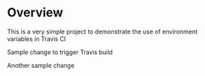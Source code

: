 # Overview
This is a very simple project to demonstrate the use of environment variables
in Travis CI

Sample change to trigger Travis build

Another sample change
